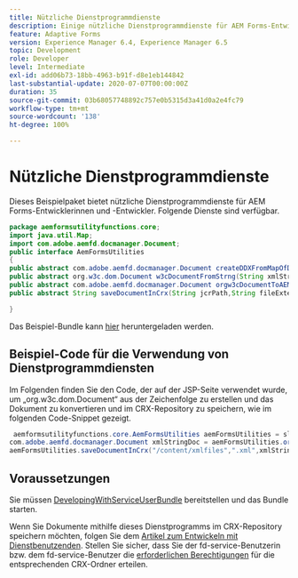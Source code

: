 ```yaml
---
title: Nützliche Dienstprogrammdienste
description: Einige nützliche Dienstprogrammdienste für AEM Forms-Entwickelnde
feature: Adaptive Forms
version: Experience Manager 6.4, Experience Manager 6.5
topic: Development
role: Developer
level: Intermediate
exl-id: add06b73-18bb-4963-b91f-d8e1eb144842
last-substantial-update: 2020-07-07T00:00:00Z
duration: 35
source-git-commit: 03b68057748892c757e0b5315d3a41d0a2e4fc79
workflow-type: tm+mt
source-wordcount: '138'
ht-degree: 100%

---
```


# Nützliche Dienstprogrammdienste

Dieses Beispielpaket bietet nützliche Dienstprogrammdienste für AEM Forms-Entwicklerinnen und -Entwickler. Folgende Dienste sind verfügbar.


```java
package aemformsutilityfunctions.core;
import java.util.Map;
import com.adobe.aemfd.docmanager.Document;
public interface AemFormsUtilities
{
public abstract com.adobe.aemfd.docmanager.Document createDDXFromMapOfDocuments(Map<String, com.adobe.aemfd.docmanager.Document> paramMap);
public abstract org.w3c.dom.Document w3cDocumentFromStrng(String xmlString);
public abstract com.adobe.aemfd.docmanager.Document orgw3cDocumentToAEMFDDocument(org.w3c.dom.Document xmlDocument);
public abstract String saveDocumentInCrx(String jcrPath,String fileExtension, Document documentToSave);

}
```

Das Beispiel-Bundle kann [hier](assets/aemformsutilityfunctions.aemformsutilityfunctions.core-1.0-SNAPSHOT.jar) heruntergeladen werden.

## Beispiel-Code für die Verwendung von Dienstprogrammdiensten

Im Folgenden finden Sie den Code, der auf der JSP-Seite verwendet wurde, um „org.w3c.dom.Document“ aus der Zeichenfolge zu erstellen und das Dokument zu konvertieren und im CRX-Repository zu speichern, wie im folgenden Code-Snippet gezeigt.

```java
 aemformsutilityfunctions.core.AemFormsUtilities aemFormsUtilities = sling.getService(aemformsutilityfunctions.core.AemFormsUtilities.class);
com.adobe.aemfd.docmanager.Document xmlStringDoc = aemFormsUtilities.orgw3cDocumentToAEMFDDocument(aemFormsUtilities.w3cDocumentFromStrng("<data><fname>Girish</fname></data>"));
aemFormsUtilities.saveDocumentInCrx("/content/xmlfiles",".xml",xmlStringDoc);
```

## Voraussetzungen


Sie müssen [DevelopingWithServiceUserBundle](https://experienceleague.adobe.com/docs/experience-manager-learn/assets/DevelopingWithServiceUser.jar) bereitstellen und das Bundle starten.


Wenn Sie Dokumente mithilfe dieses Dienstprogramms im CRX-Repository speichern möchten, folgen Sie dem [Artikel zum Entwickeln mit Dienstbenutzenden](https://experienceleague.adobe.com/docs/experience-manager-learn/forms/adaptive-forms/service-user-tutorial-develop.html?lang=de#adaptive-forms). Stellen Sie sicher, dass Sie der fd-service-Benutzerin bzw. dem fd-service-Benutzer die [erforderlichen Berechtigungen](http://localhost:4502/useradmin) für die entsprechenden CRX-Ordner erteilen.
